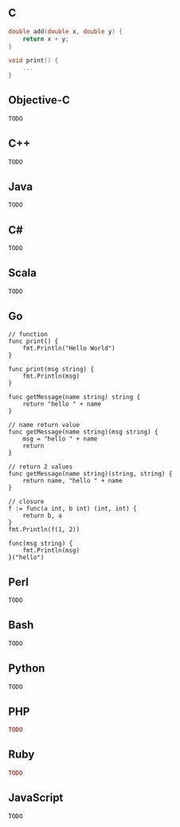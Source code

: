 ## C
```C
double add(double x, double y) {
    return x + y;
}

void print() {
    ...
}
```

## Objective-C
```Objective-C
TODO
```

## C++
```C++
TODO
```
## Java
```Java
TODO
```
## C#
```C#
TODO
```
## Scala
```Scala
TODO
``` 
## Go
```golang
// function
func print() {
    fmt.Println("Hello World")
}

func print(msg string) {
    fmt.Println(msg)
}

func getMessage(name string) string {
    return "hello " + name
}

// name return value
func getMessage(name string)(msg string) {
    msg = "hello " + name
    return
}

// return 2 values
func getMessage(name string)(string, string) {
    return name, "hello " + name
}

// closure
f := func(a int, b int) (int, int) {
    return b, a
}
fmt.Println(f(1, 2))

func(msg string) {
    fmt.Println(msg)
}("hello")

```

## Perl
```Perl
TODO
```
## Bash
```Bash
TODO
```
## Python
```Python
TODO
```
## PHP
```PHP
TODO
```
## Ruby
```Ruby
TODO
```
## JavaScript
```JavaScript
TODO
```
